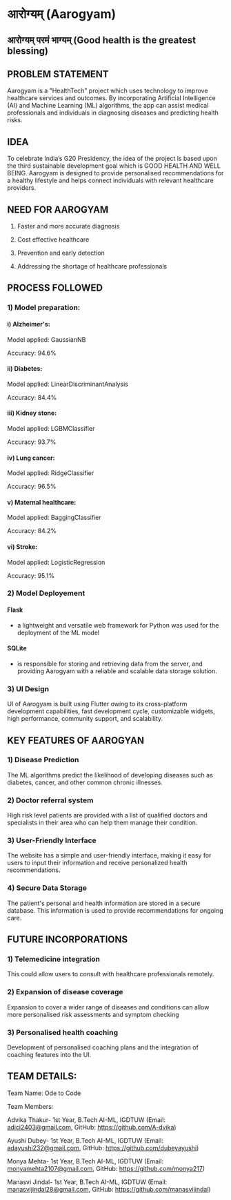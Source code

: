 # आरोग्यम् **(Aarogyam)**

## आरोग्यम् परमं भाग्यम् (Good health is the greatest blessing)


## PROBLEM STATEMENT

Aarogyam is a "HealthTech" project which uses technology to improve healthcare services and outcomes. By incorporating Artificial Intelligence (AI) and Machine Learning (ML) algorithms, the app can assist medical professionals and individuals in diagnosing diseases and predicting health risks.


## IDEA

To celebrate India’s G20 Presidency, the idea of the project is based upon the third sustainable development goal which is GOOD HEALTH AND WELL BEING.
Aarogyam is designed to provide personalised recommendations for a healthy lifestyle and helps connect individuals with relevant healthcare providers.


## NEED FOR AAROGYAM

1) Faster and more accurate diagnosis

2) Cost effective healthcare

3) Prevention and  early detection

4) Addressing the shortage of healthcare professionals


## PROCESS FOLLOWED

### 1) Model preparation:

#### i) Alzheimer's:

Model applied: GaussianNB

Accuracy: 94.6%

#### ii) Diabetes:

Model applied: LinearDiscriminantAnalysis

Accuracy: 84.4%

#### iii) Kidney stone:

Model applied: LGBMClassifier

Accuracy: 93.7%

#### iv) Lung cancer:

Model applied: RidgeClassifier

Accuracy: 96.5%

#### v) Maternal healthcare:

Model applied: BaggingClassifier

Accuracy: 84.2%

#### vi) Stroke:

Model applied: LogisticRegression

Accuracy: 95.1%


### 2) Model Deployement

#### Flask

- a lightweight and versatile web framework for Python was used for the deployment of the ML model

#### SQLite

- is responsible for storing and retrieving data from the server, and providing Aarogyam with a reliable and scalable data storage solution.


### 3) UI Design

UI of Aarogyam is built using Flutter owing to its cross-platform development capabilities, fast development cycle, customizable widgets, high performance, community support, and scalability.


## KEY FEATURES OF AAROGYAN

### 1) Disease Prediction

The ML algorithms predict the likelihood of developing diseases such as diabetes, cancer, and other common chronic illnesses.

### 2) Doctor referral system

High risk level patients are provided with a list of qualified doctors and specialists in their area who can help them manage their condition.

### 3) User-Friendly Interface

 The website has a simple and user-friendly interface, making it easy for users to input their information and receive personalized health recommendations.

### 4) Secure Data Storage

The patient's personal and health information are stored in a secure database. This information is used to provide recommendations for ongoing care.


## FUTURE INCORPORATIONS

### 1) Telemedicine integration

This could allow users to consult with healthcare professionals remotely.

### 2) Expansion of disease coverage

Expansion to cover a wider range of diseases and conditions can allow more personalised risk assessments and symptom checking

### 3) Personalised health coaching

Development of personalised coaching plans and the integration of coaching features into the UI.

## TEAM DETAILS:

Team Name: Ode to Code

Team Members:

Advika Thakur- 1st Year, B.Tech AI-ML, IGDTUW (Email: adici2403@gmail.com, GitHub: https://github.com/A-dvika)

Ayushi Dubey- 1st Year, B.Tech AI-ML, IGDTUW (Email: adayushi232@gmail.com, GitHub: https://github.com/dubeyayushi)

Monya Mehta- 1st Year, B.Tech AI-ML, IGDTUW (Email: monyamehta2107@gmail.com, GitHub: https://github.com/monya217)

Manasvi Jindal- 1st Year, B.Tech AI-ML, IGDTUW (Email: manasvijindal28@gmail.com, GitHub: https://github.com/manasvijindal)












